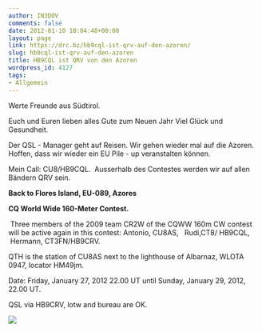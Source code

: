 ```yaml
---
author: IN3DOV
comments: false
date: 2012-01-10 10:04:48+00:00
layout: page
link: https://drc.bz/hb9cql-ist-qrv-auf-den-azoren/
slug: hb9cql-ist-qrv-auf-den-azoren
title: HB9CQL ist QRV von den Azoren
wordpress_id: 4127
tags:
- Allgemein
---
```


Werte Freunde aus Südtirol.

Euch und Euren lieben alles Gute zum Neuen Jahr Viel Glück und Gesundheit.

Der QSL - Manager geht auf Reisen. Wir gehen wieder mal auf die Azoren. Hoffen, dass wir wieder ein EU Pile - up veranstalten können.

Mein Call: CU8/HB9CQL.  Ausserhalb des Contestes werden wir auf allen Bändern QRV sein.

**Back to Flores Island, EU-089, Azores**

**CQ World Wide 160-Meter Contest.**

 Three members of the 2009 team CR2W of the CQWW 160m CW contest will be active again in this contest: Antonio, CU8AS,   Rudi,CT8/ HB9CQL,   Hermann, CT3FN/HB9CRV.

QTH is the station of CU8AS next to the lighthouse of Albarnaz, WLOTA 0947, locator HM49jm.

Date: Friday, January 27, 2012 22.00 UT until Sunday, January 29, 2012, 22.00 UT.

QSL via HB9CRV, lotw and bureau are OK.

[![](https://drc.bz/wp-content/uploads/2012/01/CU8-Flores-1024x768.jpg)](https://drc.bz/wp-content/uploads/2012/01/CU8-Flores.jpg)
